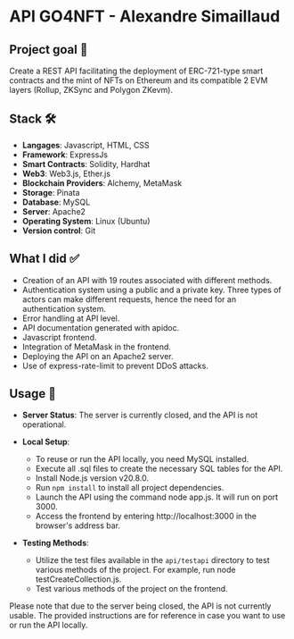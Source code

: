 # API GO4NFT - Alexandre Simaillaud

## Project goal 🎯

Create a REST API facilitating the deployment of ERC-721-type smart contracts and the mint of NFTs on Ethereum and its compatible 2 EVM layers (Rollup, ZKSync and Polygon ZKevm).

## Stack 🛠️

- **Langages**: Javascript, HTML, CSS
- **Framework**: ExpressJs
- **Smart Contracts**: Solidity, Hardhat
- **Web3**: Web3.js, Ether.js
- **Blockchain Providers**: Alchemy, MetaMask
- **Storage**: Pinata
- **Database**: MySQL
- **Server**: Apache2
- **Operating System**: Linux (Ubuntu)
- **Version control**: Git


## What I did ✅

- Creation of an API with 19 routes associated with different methods.
- Authentication system using a public and a private key. Three types of actors can make different requests, hence the need for an authentication system.
- Error handling at API level.
- API documentation generated with apidoc.
- Javascript frontend.
- Integration of MetaMask in the frontend.
- Deploying the API on an Apache2 server.
- Use of express-rate-limit to prevent DDoS attacks.

## Usage 🚦

- **Server Status**: The server is currently closed, and the API is not operational.

- **Local Setup**:
  - To reuse or run the API locally, you need MySQL installed.
  - Execute all .sql files to create the necessary SQL tables for the API.
  - Install Node.js version v20.8.0.
  - Run `npm install` to install all project dependencies.
  - Launch the API using the command node app.js. It will run on port 3000.
  - Access the frontend by entering http://localhost:3000 in the browser's address bar.

- **Testing Methods**:
  - Utilize the test files available in the `api/testapi` directory to test various methods of the project. For example, run node testCreateCollection.js.
  - Test various methods of the project on the frontend.


Please note that due to the server being closed, the API is not currently usable. The provided instructions are for reference in case you want to use or run the API locally.
